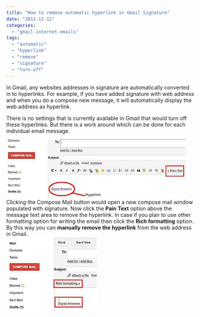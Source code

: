 ```yaml
---
title: "How to remove automatic hyperlink in Gmail Signature"
date: "2011-12-12"
categories: 
  - "gmail-internet-emails"
tags: 
  - "automatic"
  - "hyperlink"
  - "remove"
  - "signature"
  - "turn-off"
---
```


In Gmail, any websites addresses in signature are automatically converted in to hyperlinks. For example, if you have added signature with web address and when you do a compose new message, it will automatically display the web address as hyperlink.

There is no settings that is currently available in Gmail that would turn off these hyperlinks. But there is a work around which can be done for each individual email message.  
  
![Gmail Plain Text](images/201112120603.jpg) Clicking the Compose Mail button would open a new compose mail window populated with signature. Now click the **Pain Text** option above the message text area to remove the hyperlink. In case if you plan to use other formatting option for writing the email then click the **Rich formatting** option. By this way you can **manually remove the hyperlink** from the web address in Gmail.  
![Gmail Rich Text Formatting](images/201112120611.jpg)
